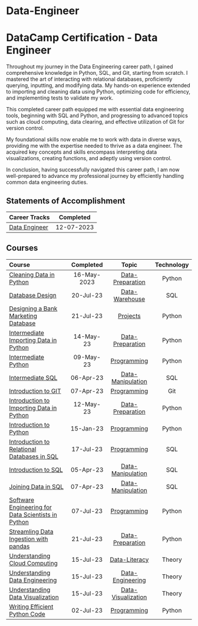 # Data-Engineer


# DataCamp Certification - Data Engineer


Throughout my journey in the Data Engineering career path, I gained comprehensive knowledge in Python, SQL, and Git, starting from scratch. I mastered the art of interacting with relational databases, proficiently querying, inputting, and modifying data. My hands-on experience extended to importing and cleaning data using Python, optimizing code for efficiency, and implementing tests to validate my work.

This completed career path equipped me with essential data engineering tools, beginning with SQL and Python, and progressing to advanced topics such as cloud computing, data clearing, and effective utilization of Git for version control.

My foundational skills now enable me to work with data in diverse ways, providing me with the expertise needed to thrive as a data engineer. The acquired key concepts and skills encompass interpreting data visualizations, creating functions, and adeptly using version control.

In conclusion, having successfully navigated this career path, I am now well-prepared to advance my professional journey by efficiently handling common data engineering duties.
## Statements of Accomplishment
|                                       Career Tracks                                       | Completed  |
| :---------------------------------------------------------------------------------------- | :--------: |
| [Data Engineer](https://github.com/Katsuvest/Data-Engineer/tree/master/Data_Engineer.pdf) | 12-07-2023 |


## Courses

|                                                                            Course                                                                             |  Completed   |                                        Topic                                        | Technology |
| :------------------------------------------------------------------------------------------------------------------------------------------------------------ | :----------: | :---------------------------------------------------------------------------------: | :--------: |
| [Cleaning Data in Python](https://github.com/Katsuvest/Data-Preparation/tree/master/Cleaning_Data_in_Python)                                                  |  16-May-2023 |   [Data-Preparation](https://github.com/Katsuvest/Data-Preparation/tree/master/)    |   Python   |
| [Database Design](https://github.com/Katsuvest/Data-Warehouse/tree/master/Database_Design)                                                                    |  20-Jul-23   |      [Data-Warehouse](https://github.com/Katsuvest/Data-Warehouse/tree/master/)     |     SQL    |
| [Designing a Bank Marketing Database](https://github.com/Katsuvest/Projects/tree/master/Designing_a_Bank_Marketing_Database)                                  |  21-Jul-23   |            [Projects](https://github.com/Katsuvest/Projects/tree/master/)           |   Python   |
| [Intermediate Importing Data in Python](https://github.com/Katsuvest/Data-Preparation/tree/master/Intermediate_Importing_Data_in_Python)                      |  14-May-23   |    [Data-Preparation](https://github.com/Katsuvest/Data-Preparation/tree/master/)   |   Python   |
| [Intermediate Python](https://github.com/Katsuvest/Programming/tree/master/Intermediate_Python)                                                               |  09-May-23   |         [Programming](https://github.com/Katsuvest/Programming/tree/master/)        |   Python   |
| [Intermediate SQL](https://github.com/Katsuvest/Data-Manipulation/tree/master/Intermediate_SQL)                                                               |  06-Apr-23   |   [Data-Manipulation](https://github.com/Katsuvest/Data-Manipulation/tree/master/)  |     SQL    |
| [Introduction to GIT](https://github.com/Katsuvest/Programming/tree/master/Introduction_to_GIT)                                                               |  07-Apr-23   |         [Programming](https://github.com/Katsuvest/Programming/tree/master/)        |     Git    |
| [Introduction to Importing Data in Python](https://github.com/Katsuvest/Data-Preparation/tree/master/Introduction_to_Importing_Data_in_Python)                |  12-May-23   |    [Data-Preparation](https://github.com/Katsuvest/Data-Preparation/tree/master/)   |   Python   |
| [Introduction to Python](https://github.com/Katsuvest/Programming/tree/master/Introduction_to_Python)                                                         |  15-Jan-23   |         [Programming](https://github.com/Katsuvest/Programming/tree/master/)        |   Python   |
| [Introduction to Relational Databases in SQL](https://github.com/Katsuvest/Programming/tree/master/Introduction_to_Relational_Databases_in_SQL)               |  17-Jul-23   |         [Programming](https://github.com/Katsuvest/Programming/tree/master/)        |     SQL    |
| [Introduction to SQL](https://github.com/Katsuvest/Data-Manipulation/tree/master/Introduction_to_SQL)                                                         |  05-Apr-23   |   [Data-Manipulation](https://github.com/Katsuvest/Data-Manipulation/tree/master/)  |     SQL    |
| [Joining Data in SQL](https://github.com/Katsuvest/Data-Manipulation/tree/master/Joining_Data_in_SQL)                                                         |  07-Apr-23   |   [Data-Manipulation](https://github.com/Katsuvest/Data-Manipulation/tree/master/)  |     SQL    |
| [Software Engineering for Data Scientists in Python](https://github.com/Katsuvest/Programming/tree/master/Software_Engineering_for_Data_Scientists_in_Python) |  07-Jul-23   |         [Programming](https://github.com/Katsuvest/Programming/tree/master/)        |   Python   |
| [Streamling Data Ingestion with pandas](https://github.com/Katsuvest/Data-Preparation/tree/master/Streamling_Data_Ingestion_with_pandas)                      |  21-Jul-23   |    [Data-Preparation](https://github.com/Katsuvest/Data-Preparation/tree/master/)   |   Python   |
| [Understanding Cloud Computing](https://github.com/Katsuvest/Data-Literacy/tree/master/Understanding_Cloud_Computing)                                         |  15-Jul-23   |       [Data-Literacy](https://github.com/Katsuvest/Data-Literacy/tree/master/)      |   Theory   |
| [Understanding Data Engineering](https://github.com/Katsuvest/Data-Engineering/tree/master/Understanding_Data_Engineering)                                    |  15-Jul-23   |    [Data-Engineering](https://github.com/Katsuvest/Data-Engineering/tree/master/)   |   Theory   |
| [Understanding Data Visualization](https://github.com/Katsuvest/Data-Visualization/tree/master/Understanding_Data_Visualization)                              |  15-Jul-23   |  [Data-Visualization](https://github.com/Katsuvest/Data-Visualization/tree/master/) |   Theory   |
| [Writing Efficient Python Code](https://github.com/Katsuvest/Programming/tree/master/Writing_Efficient_Python_Code)                                           |  02-Jul-23   |         [Programming](https://github.com/Katsuvest/Programming/tree/master/)        |   Python   |
​
